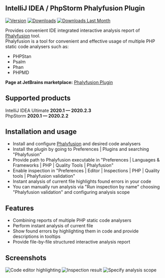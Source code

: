 IntelliJ IDEA / PhpStorm Phalyfusion Plugin
-------------
[![Version](http://phpstorm.espend.de/badge/15198/version)](https://plugins.jetbrains.com/plugin/15198)
[![Downloads](https://img.shields.io/jetbrains/plugin/d/15198)](https://plugins.jetbrains.com/plugin/15198)
[![Downloads Last Month](http://phpstorm.espend.de/badge/15198/last-month)](https://plugins.jetbrains.com/plugin/15198)

Provides convenient IDE integrated interactive analysis report of [Phalyfusion](https://github.com/taptima/phalyfusion) tool.  
Phalyfusion is a tool for convenient and effective usage of multiple PHP static code analysers such as:

*   PHPStan
*   Psalm
*   Phan
*   PHPMD

__Page at JetBrains marketplace:__ [Phalyfusion Plugin](https://plugins.jetbrains.com/plugin/15198-phalyfusion)
## Supported products

IntelliJ IDEA Ultimate __2020.1 — 2020.2.3__  
PhpStorm __2020.1 — 2020.2.2__

## Installation and usage

*   Install and configure [Phalyfusion](https://github.com/taptima/phalyfusion) and desired code analysers
*   Install the plugin by going to Preferences | Plugins and searching "Phalyfusion" 
*   Provide path to Phalyfusion executable in "Preferences | Languages & Frameworks | PHP | Quality Tools | Phalyfusion"
*   Enable inspection in "Preferences | Editor | Inspections | PHP | Quality tools | Phalyfusion validation"
*   Instant analysis of current file highlights found errors in your code
*   You can manually run analysis via "Run inspection by name" choosing "Phalyfusion validation" and configuring analysis scope

## Features

*   Combining reports of multiple PHP static code analysers
*   Perform instant analysis of current file
*   Show found errors by highlighting them in code and provide descriptions in tooltips
*   Provide file-by-file structured interactive analysis report

## Screenshots

![Code editor highlighting](https://plugins.jetbrains.com/files/15198/screenshot_23442.png)
![Inspection result](https://plugins.jetbrains.com/files/15198/screenshot_23443.png)
![Specify analysis scope](https://plugins.jetbrains.com/files/15198/screenshot_23444.png)
